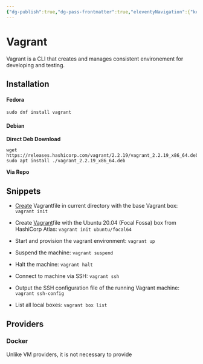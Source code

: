 ```yaml
---
{"dg-publish":true,"dg-pass-frontmatter":true,"eleventyNavigation":{"key":"Vagrant","parent":"Infrastructure As Code"},"permalink":"/tech-notes/dev-ops/infrastructure-as-code/vagrant/","dgHomeLink":true,"dgPassFrontmatter":true}
---
```



# Vagrant

Vagrant is a CLI that creates and manages consistent environement for
developing and testing.

## Installation
#### Fedora
`sudo dnf install vagrant`

#### Debian
**Direct Deb Download**
```shell
wget https://releases.hashicorp.com/vagrant/2.2.19/vagrant_2.2.19_x86_64.deb
sudo apt install ./vagrant_2.2.19_x86_64.deb
```


**Via Repo**


## Snippets

- [Create](_Create.md) Vagrantfile in current directory with the base Vagrant box:
  `vagrant init`

- Create [Vagrant](Tech%20Notes/DevOps/Infrastructure%20As%20Code/Vagrant.md)file with the Ubuntu 20.04 (Focal Fossa) box from HashiCorp Atlas:
  `vagrant init ubuntu/focal64`

- Start and provision the vagrant environment:
  `vagrant up`

- Suspend the machine:
  `vagrant suspend`

- Halt the machine:
  `vagrant halt`

- Connect to machine via SSH:
  `vagrant ssh`

- Output the SSH configuration file of the running Vagrant machine:
  `vagrant ssh-config`

- List all local boxes:
  `vagrant box list`

## Providers
### Docker
Unlike VM providers, it is not necessary to provide 

